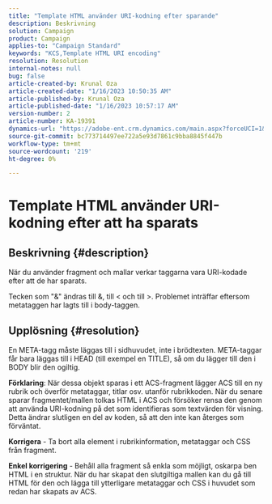 ```yaml
---
title: "Template HTML använder URI-kodning efter sparande"
description: Beskrivning
solution: Campaign
product: Campaign
applies-to: "Campaign Standard"
keywords: "KCS,Template HTML URI encoding"
resolution: Resolution
internal-notes: null
bug: false
article-created-by: Krunal Oza
article-created-date: "1/16/2023 10:50:35 AM"
article-published-by: Krunal Oza
article-published-date: "1/16/2023 10:57:17 AM"
version-number: 2
article-number: KA-19391
dynamics-url: "https://adobe-ent.crm.dynamics.com/main.aspx?forceUCI=1&pagetype=entityrecord&etn=knowledgearticle&id=7f34e194-8b95-ed11-aad1-6045bd006793"
source-git-commit: bc773714497ee722a5e93d7861c9bba8845f447b
workflow-type: tm+mt
source-wordcount: '219'
ht-degree: 0%

---
```


# Template HTML använder URI-kodning efter att ha sparats

## Beskrivning {#description}


När du använder fragment och mallar verkar taggarna vara URI-kodade efter att de har sparats.

Tecken som &quot;&amp;&quot; ändras till &amp;, till &lt; och till >. Problemet inträffar eftersom metataggen har lagts till i body-taggen.


## Upplösning {#resolution}


En META-tagg måste läggas till i sidhuvudet, inte i brödtexten. META-taggar får bara läggas till i HEAD (till exempel en TITLE), så om du lägger till den i BODY blir den ogiltig.

<b>Förklaring</b>: När dessa objekt sparas i ett ACS-fragment lägger ACS till en ny rubrik och överför metataggar, titlar osv. utanför rubrikkoden. När du senare sparar fragmentet/mallen tolkas HTML i ACS och försöker rensa den genom att använda URI-kodning på det som identifieras som textvärden för visning. Detta ändrar slutligen en del av koden, så att den inte kan återges som förväntat.

<b>Korrigera</b> - Ta bort alla element i rubrikinformation, metataggar och CSS från fragment.

<b>Enkel korrigering</b> - Behåll alla fragment så enkla som möjligt, oskarpa ben HTML i en struktur. När du har skapat den slutgiltiga mallen kan du gå till HTML för den och lägga till ytterligare metataggar och CSS i huvudet som redan har skapats av ACS.
